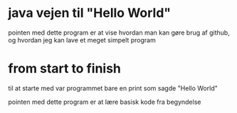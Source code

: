 # java vejen til "Hello World"

pointen med dette program er at vise hvordan man kan gøre brug af github, og hvordan jeg kan lave et meget simpelt program

# from start to finish

til at starte med var programmet bare en print som sagde "Hello World"

pointen med dette program er at lære basisk kode fra begyndelse

